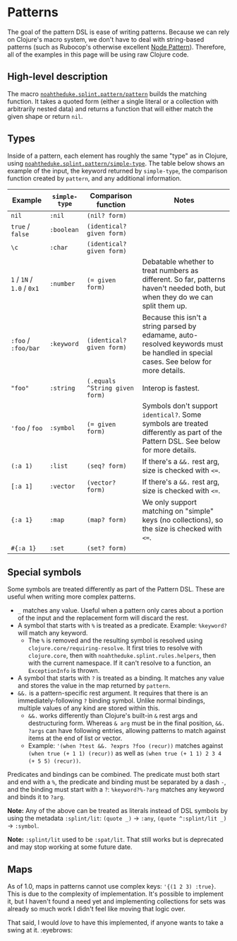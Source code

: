 # Patterns

The goal of the pattern DSL is ease of writing patterns. Because we can rely on Clojure's macro system, we don't have to deal with string-based patterns (such as Rubocop's otherwise excellent [Node Pattern]). Therefore, all of the examples in this page will be using raw Clojure code.

[Node Pattern]: https://docs.rubocop.org/rubocop-ast/node_pattern.html

## High-level description

The macro [`noahtheduke.splint.pattern/pattern`] builds the matching function. It takes a quoted form (either a single literal or a collection with arbitrarily nested data) and returns a function that will either match the given shape or return `nil`.

[`noahtheduke.splint.pattern/pattern`]: https://cljdoc.org/d/io.github.noahtheduke/splint/CURRENT/api/noahtheduke.splint.pattern#pattern

## Types

Inside of a pattern, each element has roughly the same "type" as in Clojure, using [`noahtheduke.splint.pattern/simple-type`]. The table below shows an example of the input, the keyword returned by `simple-type`, the comparison function created by `pattern`, and any additional information.

[`noahtheduke.splint.pattern/simple-type`]: https://cljdoc.org/d/io.github.noahtheduke/splint/CURRENT/api/noahtheduke.splint.pattern#simple-type

| Example | `simple-type` | Comparison function | Notes |
| --- | --- | --- | --- |
| `nil` | `:nil` | `(nil? form)` | |
| `true` / `false` | `:boolean` | `(identical? given form)` | |
| `\c` | `:char` | `(identical? given form)` | |
| `1` / `1N` / `1.0` / `0x1` | `:number` | `(= given form)` | Debatable whether to treat numbers as different. So far, patterns haven't needed both, but when they do we can split them up. |
| `:foo` / `:foo/bar` | `:keyword` | `(identical? given form)` | Because this isn't a string parsed by edamame, auto-resolved keywords must be handled in special cases. See below for more details. |
| `"foo"` | `:string` | `(.equals ^String given form)` | Interop is fastest. |
| `'foo` / `foo` | `:symbol` | `(= given form)` | Symbols don't support `identical?`. Some symbols are treated differently as part of the Pattern DSL. See below for more details. |
| `(:a 1)` | `:list` | `(seq? form)` | If there's a `&&.` rest arg, size is checked with `<=`. |
| `[:a 1]` | `:vector` | `(vector? form)` | If there's a `&&.` rest arg, size is checked with `<=`. |
| `{:a 1}` | `:map` | `(map? form)` | We only support matching on "simple" keys (no collections), so the size is checked with `<=`. |
| `#{:a 1}` | `:set` | `(set? form)` | |

## Special symbols

Some symbols are treated differently as part of the Pattern DSL. These are useful when writing more complex patterns.

* `_` matches any value. Useful when a pattern only cares about a portion of the input and the replacement form will discard the rest.
* A symbol that starts with `%` is treated as a predicate. Example: `%keyword?` will match any keyword.
  * The `%` is removed and the resulting symbol is resolved using `clojure.core/requiring-resolve`. It first tries to resolve with `clojure.core`, then with `noahtheduke.splint.rules.helpers`, then with the current namespace. If it can't resolve to a function, an `ExceptionInfo` is thrown.
* A symbol that starts with `?` is treated as a binding. It matches any value and stores the value in the map returned by `pattern`.
* `&&.` is a pattern-specific rest argument. It requires that there is an immediately-following `?` binding symbol. Unlike normal bindings, multiple values of any kind are stored within this.
  * `&&.` works differently than Clojure's built-in `&` rest args and destructuring form. Whereas `& arg` must be in the final position, `&&. ?args` can have following entries, allowing patterns to match against items at the end of list or vector.
  * Example: `'(when ?test &&. ?exprs ?foo (recur))` matches against `(when true (+ 1 1) (recur))` as well as `(when true (+ 1 1) 2 3 4 (+ 5 5) (recur))`.

Predicates and bindings can be combined. The predicate must both start and end with a `%`, the predicate and binding must be separated by a dash `-`, and the binding must start with a `?`: `%keyword?%-?arg` matches any keyword and binds it to `?arg`.

**Note:** Any of the above can be treated as literals instead of DSL symbols by using the metadata `:splint/lit`: `(quote _)` -> `:any`, `(quote ^:splint/lit _)` -> `:symbol`.

**Note:** `:splint/lit` used to be `:spat/lit`. That still works but is deprecated and may stop working at some future date.

## Maps

As of 1.0, maps in patterns cannot use complex keys: `'{(1 2 3) :true}`. This is due to the complexity of implementation. It's possible to implement it, but I haven't found a need yet and implementing collections for sets was already so much work I didn't feel like moving that logic over.

That said, I would _love_ to have this implemented, if anyone wants to take a swing at it. :eyebrows:
